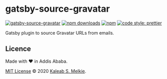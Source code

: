 # gatsby-source-gravatar

[![gatsby-source-gravatar](https://img.shields.io/npm/v/gatsby-source-gravatar.png?style=flat-square)](https://www.npmjs.org/package/gatsby-source-gravatar)
[![npm downloads](https://img.shields.io/npm/dm/gatsby-source-gravatar.svg?style=flat-square)](https://www.npmjs.org/package/gatsby-source-gravatar)
[![npm](https://img.shields.io/npm/dt/gatsby-source-gravatar.svg?style=flat-square)](https://www.npmjs.org/package/gatsby-source-gravatar)
[![code style: prettier](https://img.shields.io/badge/code_style-prettier-ff69b4.svg?style=flat-square)](https://github.com/prettier/prettier)

Gatsby plugin to source Gravatar URLs from emails.

## Licence

Made with &hearts; in Addis Ababa.

[MIT License](LICENSE) &copy; 2020 [Kaleab S. Melkie](https://bit.ly/kaleab).
